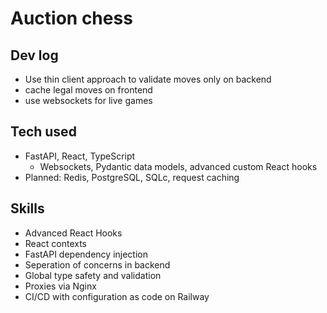 # Auction chess

## Dev log
- Use thin client approach to validate moves only on backend
- cache legal moves on frontend
- use websockets for live games

## Tech used
- FastAPI, React, TypeScript
  - Websockets, Pydantic data models, advanced custom React hooks
- Planned: Redis, PostgreSQL, SQLc, request caching

## Skills
- Advanced React Hooks
- React contexts
- FastAPI dependency injection
- Seperation of concerns in backend
- Global type safety and validation 
- Proxies via Nginx
- CI/CD with configuration as code on Railway